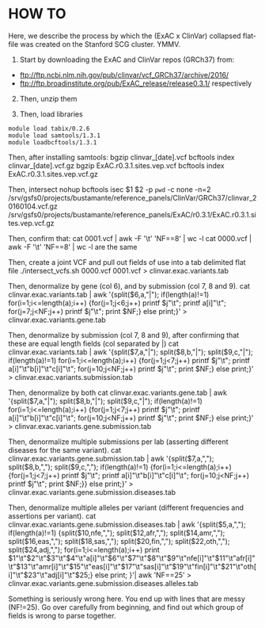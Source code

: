 # HOW TO 
Here, we describe the process by which the (ExAC x ClinVar) collapsed flat-file was created on the Stanford SCG cluster. YMMV.

1. Start by downloading the ExAC and ClinVar repos (GRCh37) from:
* ftp://ftp.ncbi.nlm.nih.gov/pub/clinvar/vcf_GRCh37/archive/2016/
* ftp://ftp.broadinstitute.org/pub/ExAC_release/release0.3.1/
respectively

2. Then, unzip them

3. Then, load libraries
```
module load tabix/0.2.6
module load samtools/1.3.1
module loadbcftools/1.3.1
```

Then, after installing samtools:
bgzip clinvar_[date].vcf
bcftools index clinvar_[date].vcf.gz
bgzip ExAC.r0.3.1.sites.vep.vcf
bcftools index ExAC.r0.3.1.sites.vep.vcf.gz

Then, intersect
nohup bcftools isec $1 $2 -p `pwd` -c none -n=2 /srv/gsfs0/projects/bustamante/reference_panels/ClinVar/GRCh37/clinvar_20160104.vcf.gz /srv/gsfs0/projects/bustamante/reference_panels/ExAC/r0.3.1/ExAC.r0.3.1.sites.vep.vcf.gz

Then, confirm that:
cat 0001.vcf | awk -F '\t' 'NF==8' | wc -l 
cat 0000.vcf | awk -F '\t' 'NF==8' | wc -l
are the same

Then, create a joint VCF and pull out fields of use into a tab delimited flat file
./intersect_vcfs.sh 0000.vcf 0001.vcf > clinvar.exac.variants.tab

Then, denormalize by gene (col 6), and by submission (col 7, 8 and 9).
cat clinvar.exac.variants.tab | awk '{split($6,a,"|"); if(length(a)!=1) for(i=1;i<=length(a);i++) {for(j=1;j<6;j++) printf $j"\t"; printf a[i]"\t"; for(j=7;j<NF;j++) printf $j"\t"; print $NF;} else print;}' > clinvar.exac.variants.gene.tab

Then, denormalize by submission (col 7, 8 and 9), after confirming that these are equal length fields (col separated by |)
cat clinvar.exac.variants.tab | awk '{split($7,a,"|"); split($8,b,"|"); split($9,c,"|"); if(length(a)!=1) for(i=1;i<=length(a);i++) {for(j=1;j<7;j++) printf $j"\t"; printf a[i]"\t"b[i]"\t"c[i]"\t"; for(j=10;j<NF;j++) printf $j"\t"; print $NF;} else print;}' > clinvar.exac.variants.submission.tab

Then, denormalize by both
cat clinvar.exac.variants.gene.tab | awk '{split($7,a,"|"); split($8,b,"|"); split($9,c,"|"); if(length(a)!=1) for(i=1;i<=length(a);i++) {for(j=1;j<7;j++) printf $j"\t"; printf a[i]"\t"b[i]"\t"c[i]"\t"; for(j=10;j<NF;j++) printf $j"\t"; print $NF;} else print;}' > clinvar.exac.variants.gene.submission.tab

Then, denormalize multiple submissions per lab (asserting different diseases for the same variant).
cat clinvar.exac.variants.gene.submission.tab | awk '{split($7,a,","); split($8,b,","); split($9,c,","); if(length(a)!=1) {for(i=1;i<=length(a);i++) {for(j=1;j<7;j++) printf $j"\t"; printf a[i]"\t"b[i]"\t"c[i]"\t"; for(j=10;j<NF;j++) printf $j"\t"; print $NF;}} else print;}' > clinvar.exac.variants.gene.submission.diseases.tab

Then, denormalize multiple alleles per variant (different frequencies and assertions per variant).
cat clinvar.exac.variants.gene.submission.diseases.tab | awk '{split($5,a,","); if(length(a)!=1) {split($10,nfe,","); split($12,afr,","); split($14,amr,","); split($16,eas,","); split($18,sas,","); split($20,fin,","); split($22,oth,","); split($24,adj,","); for(i=1;i<=length(a);i++) print $1"\t"$2"\t"$3"\t"$4"\t"a[i]"\t"$6"\t"$7"\t"$8"\t"$9"\t"nfe[i]"\t"$11"\t"afr[i]"\t"$13"\t"amr[i]"\t"$15"\t"eas[i]"\t"$17"\t"sas[i]"\t"$19"\t"fin[i]"\t"$21"\t"oth[i]"\t"$23"\t"adj[i]"\t"$25;} else print; }'| awk 'NF==25' > clinvar.exac.variants.gene.submission.diseases.alleles.tab

Something is seriously wrong here. You end up with lines that are messy (NF!=25). Go over carefully from beginning, and find out which group of fields is wrong to parse together.
